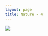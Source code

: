 ```yaml
---
layout: page
title: Nature - 4
---
```


<div>
  <a class="text-black no-underline dark:text-slate-100" href="../portfolio/3">
    <div class="relative"><div class="absolute left-3 top-8 h-full"><div class="align-middle"><i class="fa-solid fa-chevron-left"></i></div></div></div>
  </a>
  <a class="text-black no-underline dark:text-slate-100" href="../portfolio/5">
    <div class="relative"><div class="absolute right-3 top-8 h-full"><div class="align-middle"><i class="fa-solid fa-chevron-right"></i></div></div></div>
  </a>
  <a class="text-black no-underline dark:text-slate-100" href="../portfolio#4">
    <div class="relative"><div class="absolute top-1 right-3"><i class="fa fa-xmark"></i></div></div>
  </a>
  <a class="text-black no-underline dark:text-slate-100" href="../portfolio#4">
    <img class="w-full h-full rounded-lg" src="https://mdbcdn.b-cdn.net/img/Photos/Horizontal/Nature/4-col/img%20(4).webp">
  </a>
</div>
